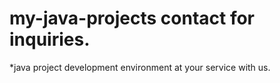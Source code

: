 # my-java-projects contact for inquiries.
*java project development environment at your service with us.

